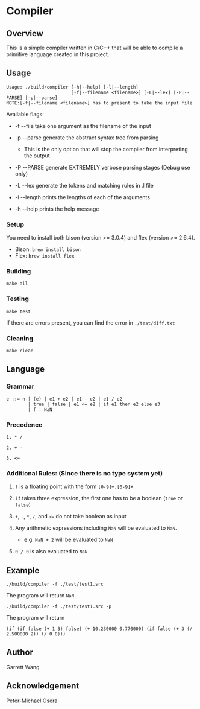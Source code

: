 # Compiler

## Overview
This is a simple compiler written in C/C++ that will be able to compile a primitive language created in this project.

## Usage

```
Usage: ./build/compiler [-h|--help] [-l|--length]
                        [-f|--filename <filename>] [-L|--lex] [-P|--PARSE] [-p|--parse]
NOTE:[-f|--filename <filename>] has to present to take the input file
```

Available flags:

* -f --file   take one argument as the filename of the input

* -p --parse   generate the abstract syntax tree from parsing

  - This is the only option that will stop the compiler from interpreting the output

* -P --PARSE   generate EXTREMELY verbose parsing stages (Debug use only)

* -L --lex   generate the tokens and matching rules in .l file

* -l --length   prints the lengths of each of the arguments

* -h --help   prints the help message

### Setup

You need to install both bison (version >= 3.0.4) and flex (version >= 2.6.4).

* Bison: `brew install bison`
* Flex: `brew install flex`

### Building
`make all`

### Testing
`make test`

If there are errors present, you can find the error in `./test/diff.txt`

### Cleaning
`make clean`

## Language

### Grammar

```
e ::= n | (e) | e1 + e2 | e1 - e2 | e1 / e2
        | true | false | e1 <= e2 | if e1 then e2 else e3
        | f | NaN
```

### Precedence

```
1. * /

2. + -

3. <=
```

### Additional Rules: (Since there is no type system yet)

1. `f` is a floating point with the form `[0-9]+.[0-9]+`

2. `if` takes three expression, the first one has to be a boolean (`true` or `false`)

3. `+`, `-`, `*`, `/`, and `<=` do not take boolean as input

4. Any arithmetic expressions including `NaN` will be evaluated to `NaN`.
   - e.g. `NaN + 2` will be evaluated to `NaN`

5. `0 / 0` is also evaluated to `NaN`

## Example

`./build/compiler -f ./test/test1.src`

The program will return `NaN`

`./build/compiler -f ./test/test1.src -p`

The program will return

```
(if (if false (+ 1 3) false) (+ 10.230000 0.770000) (if false (+ 3 (/ 2.500000 2)) (/ 0 0)))
```

## Author
Garrett Wang

## Acknowledgement
Peter-Michael Osera
